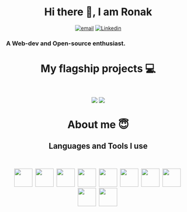 <p> <h1 align="center">Hi there 👋, I am Ronak</h1> </p>

<p align="center">
  <a href="mailto:ronaksanpui@gmail.com"> <img src="https://img.shields.io/badge/Gmail-D14836?style=for-the-badge&logo=gmail&logoColor=white" alt="email" /></a>
  <a href="https://www.linkedin.com/in/ronak-sanpui/"> <img src="https://img.shields.io/badge/linkedin-%230077B5.svg?style=for-the-badge&logo=linkedin&logoColor=white" alt="Linkedin" /></a>
</p>

<h3><b size=10rem>A Web-dev and Open-source enthusiast.</b></h3>


<h1 align="center">My flagship projects 💻</h2> <br />
<p align="center">
  <a href="https://github.com/sagnikh/peer-programming"><img src="https://github-readme-stats.vercel.app/api/pin/?username=sagnikh&repo=peer-programming&theme=tokyonight"/></a>
  <a href="https://github.com/sanpuironak/disgit"><img src="https://github-readme-stats.vercel.app/api/pin/?username=sanpuironak&repo=disgit&theme=tokyonight"/></a>
</p>


<h1 align="center">About me 😇</h2>



<h2 align="center"> Languages and Tools I use</h2> <br />

<p align="center">
  <img src="https://cdn.jsdelivr.net/gh/devicons/devicon/icons/c/c-original.svg" height=50 width=50 />&nbsp;
  <img src="https://cdn.jsdelivr.net/gh/devicons/devicon/icons/cplusplus/cplusplus-original.svg"  height=50 width=50 />&nbsp;
  <img src="https://cdn.jsdelivr.net/gh/devicons/devicon/icons/nodejs/nodejs-original.svg" height=50 width=50/>&nbsp;
  <img src="https://cdn.jsdelivr.net/gh/devicons/devicon/icons/javascript/javascript-original.svg" height=50 width=50/>&nbsp;
  <img src="https://cdn.jsdelivr.net/gh/devicons/devicon/icons/java/java-original-wordmark.svg" height=50 width=50/>&nbsp;
  <img src="https://cdn.jsdelivr.net/gh/devicons/devicon/icons/typescript/typescript-original.svg" height=50 width=50/>&nbsp;
  <img src="https://cdn.jsdelivr.net/gh/devicons/devicon/icons/socketio/socketio-original.svg" height=50 width=50/>&nbsp;
  <img src="https://cdn.jsdelivr.net/gh/devicons/devicon/icons/mongodb/mongodb-original-wordmark.svg" height=50 width=50/>&nbsp;
  <img src="https://cdn.jsdelivr.net/gh/devicons/devicon/icons/react/react-original-wordmark.svg" height=50 width=50/>&nbsp;
  <img src="https://cdn.jsdelivr.net/gh/devicons/devicon/icons/vscode/vscode-original.svg" height=50 width=50/>&nbsp;
</p>



